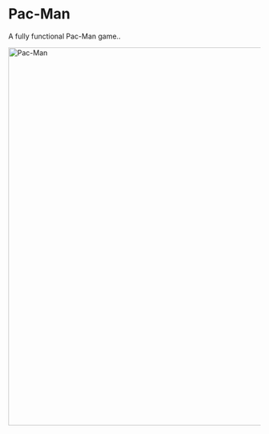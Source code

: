 # Pac-Man
A fully functional Pac-Man game..

<img width="754" alt="Pac-Man" src="https://user-images.githubusercontent.com/97761722/207119985-f49fe0d5-4320-481b-a099-b7d7d368c508.png">
